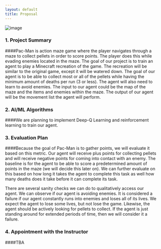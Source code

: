 ```yaml
---
layout: default
title: Proposal
---
```


![image](https://user-images.githubusercontent.com/75513952/138029586-91aba8ae-47cb-4680-a669-72810dc42a33.png)




### 1. Project Summary
   
####Pac-Man is action maze game where the player navigates through a maze to collect pellets in order to score points. The player does this while evading enemies located in the maze. The goal of our project is to train an agent to play a Minecraft recreation of the game. The recreation will be similar to the original game, except it will be watered down. The goal of our agent is to be able to collect most or all of the pellets while having the minimum amount of deaths per run (3 or less). The agent will also need to learn to avoid enemies. The input to our agent could be the map of the maze and the items and enemies within the maze. The output of our agent will be the movement list the agent will perform. 
   
   
   
   
### 2. AI/ML Algorithms

####We are planning to implement Deep-Q Learning and reinforcement learning to train our agent. 




### 3. Evaluation Plan

####Because the goal of Pac-Man is to gather points, we will evaluate it based on this metric. Our agent will receive plus points for collecting pellets and will receive negative points for coming into contact with an enemy. The baseline is for the agent to be able to score a predetermined amount of points in the maze (we will decide this later on). We can further evaluate on this based on how long it takes the agent to complete this task as well how many deaths does it take before it can complete its task. 

There are several sanity checks we can do to qualitatively access our agent. We can observe if our agent is avoiding enemies. It is considered a failure if our agent constantly runs into enemies and loses all of its lives. We expect the agent to lose some lives, but not lose the game. Likewise, the agent should be actively looking for pellets to collect. If the agent is just standing around for extended periods of time, then we will consider it a failure. 




### 4. Appointment with the Instructor

####TBA


